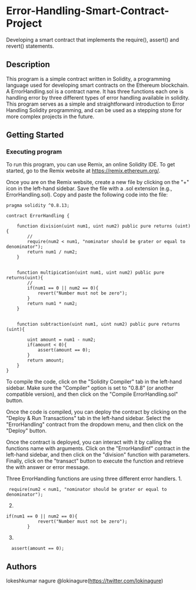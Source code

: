# Error-Handling-Smart-Contract-Project
Developing a smart contract that implements the require(), assert() and revert() statements.


## Description
This program is a simple contract written in Solidity, a programming language used for developing smart contracts on the Ethereum blockchain. A ErrorHandling.sol is a contract name. It has three functions each one is handling error by three different types of error handling available in solidity.
This program serves as a simple and straightforward introduction to Error Handling Solidity programming, and can be used as a stepping stone for more complex projects in the future.

## Getting Started
### Executing program

To run this program, you can use Remix, an online Solidity IDE. To get started, go to the Remix website at https://remix.ethereum.org/.

Once you are on the Remix website, create a new file by clicking on the "+" icon in the left-hand sidebar. Save the file with a .sol extension (e.g., ErrorHandling.sol). Copy and paste the following code into the file:
```// SPDX-License-Identifier: MIT
pragma solidity ^0.8.13;

contract ErrorHandling {

    function division(uint num1, uint num2) public pure returns (uint){
        // 
        require(num2 < num1, "nominator should be grater or equal to denominator");
        return num1 / num2;
    }


    function multipication(uint num1, uint num2) public pure returns(uint){
        //   
        if(num1 == 0 || num2 == 0){
            revert("Number must not be zero");
        }
        return num1 * num2;
    }


    function subtraction(uint num1, uint num2) public pure returns (uint){

        uint amount = num1 - num2;
        if(amount < 0){
            assert(amount == 0);
        }
        return amount;
    }
}
```


To compile the code, click on the "Solidity Compiler" tab in the left-hand sidebar. Make sure the "Compiler" option is set to "0.8.8" (or another compatible version), and then click on the "Compile ErrorHandling.sol" button.

Once the code is compiled, you can deploy the contract by clicking on the "Deploy & Run Transactions" tab in the left-hand sidebar. Select the "ErrorHandling" contract from the dropdown menu, and then click on the "Deploy" button.

Once the contract is deployed, you can interact with it by calling the  functions name with arguments. 
Click on the "ErrorHandlinf" contract in the left-hand sidebar, and then click on the "division" function with parameters. Finally, click on the "transact" button to execute the function and retrieve the with answer or error message.

Three ErrorHandling functions are using three different error handlers.
1.
```
 require(num2 < num1, "nominator should be grater or equal to denominator");
```
2.
```
if(num1 == 0 || num2 == 0){
            revert("Number must not be zero");
        }
```
3.
```
  assert(amount == 0);
```
## Authors

lokeshkumar nagure
@lokinagure(https://twitter.com/lokinagure)


